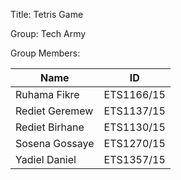 Title: Tetris Game

Group: Tech Army

Group Members:

| Name                | ID             |  
|---------------------|----------------|  
| Ruhama Fikre        | ETS1166/15     |  
| Rediet Geremew      | ETS1137/15     |  
| Rediet Birhane      | ETS1130/15     |  
| Sosena Gossaye      | ETS1270/15     |  
| Yadiel Daniel       | ETS1357/15     |

